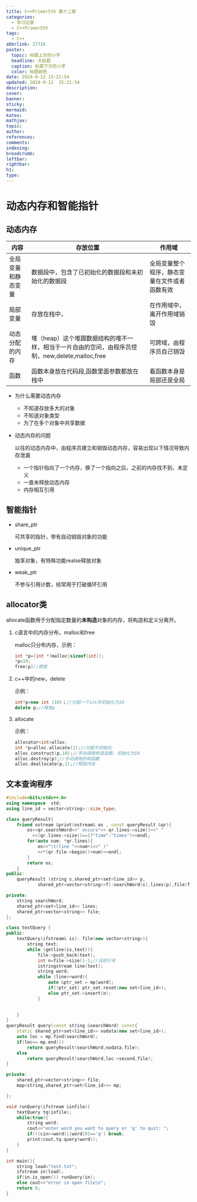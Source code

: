 ```yaml
---
title: C++Primer5th 第十二章
categories:
  - 学习记录
  - C++Primer5th
tags:
  - C++
abbrlink: 27716
poster:
  topic: 标题上方的小字
  headline: 大标题
  caption: 标题下方的小字
  color: 标题颜色
date: 2024-9-12 15:21:54
updated: 2024-9-12  15:21:54
description:
cover:
banner:
sticky:
mermaid:
katex:
mathjax:
topic:
author:
references:
comments:
indexing:
breadcrumb:
leftbar:
rightbar:
h1:
type:
---
```

# 动态内存和智能指针
## 动态内存

| 内容               | 存放位置                                                     | 作用域                                       |
| ------------------ | ------------------------------------------------------------ | -------------------------------------------- |
| 全局变量和静态变量 | 数据段中，包含了已初始化的数据段和未初始化的数据段           | 全局变量整个程序，静态变量在文件或者函数有效 |
| 局部变量           | 存放在栈中，                                                 | 在作用域中，离开作用域销毁                   |
| 动态分配的内存     | 堆（heap）这个堆跟数据结构的堆不一样，相当于一片自由的空间，由程序员控制，new,delete,malloc,free | 可跨域，由程序员自己销毁                     |
| 函数               | 函数本身放在代码段,函数里面参数都放在栈中                    | 看函数本身是局部还是全局                     |

* 为什么需要动态内存

  * 不知道存放多大的对象
  * 不知道对象类型
  * 为了在多个对象中共享数据

* 动态内存的问题

  以往的动态内存中，由程序员建立和销毁动态内存，容易出现以下情况导致内存泄漏

  * 一个指针指向了一个内存，换了一个指向之后，之前的内存找不到，未定义
  * 一直未释放动态内存
  * 内存相互引用


## 智能指针

* share_ptr 

  可共享的指针，带有自动销毁对象的功能

* unique_ptr

  独享对象，有特殊功能realse释放对象

* weak_ptr

  不参与引用计数，经常用于打破循环引用

  

## allocator类

  allocate函数用于分配指定数量的**未构造**对象的内存，将构造和定义分离开。

1. c语言中的内存分布，malloc和free

     malloc只分布内存，示例：
     
   ```cpp
   int *p=(int *)malloc(sizeof(int));
   *p=10;
   free(p)//释放 
   ```


2. c++中的new，delete

   示例：
   
   ```cpp
   int*p=new int (10)；//分配一个int并初始化为10
   delete p;//释放p
   ```
   
3. allocate

   示例：
   
   ```cpp
   allocator<int>alloc;
   int *p=alloc.allocate(1);//分配不初始化
   alloc.construct(p,10);//手动调用构造函数，初始化为10
   alloc.destroy(p);//手动调用析构函数
   alloc.deallocate(p,1);//释放内存
   ```
   
   

## 文本查询程序

```cpp
#include<bits/stdc++.h>
using namespace  std;
using line_id = vector<string>::size_type;

class queryResult{
    friend ostream &print(ostream& os , const queryResult &qr){
        os<<qr.searchWord<<" occurs"<< qr.lines->size()<<" "
          <<(qr.lines->size()==1?"time":"times")<<endl;
        for(auto num: *qr.lines){
            os<<"\t(line "<<num+1<<" )"
            <<*(qr.file->begin()+num)<<endl;
        }
        return os;
    }
public:
    queryResult (string s,shared_ptr<set<line_id>> p,
            shared_ptr<vector<string>>f):searchWord(s),lines(p),file(f){}

private:
    string searchWord;
    shared_ptr<set<line_id>> lines;
    shared_ptr<vector<string>> file;
};

class textQuery {
public:
    textQuery(ifstream& is): file(new vector<string>){
        string text;
        while (getline(is,text)){
            file->push_back(text);
            int n=file->size()-1;//当前行号
            istringstream line(text);
            string word;
            while (line>>word){
                auto &ptr_set = mp[word];
                if(!ptr_set) ptr_set.reset(new set<line_id>);
                else ptr_set->insert(n);
            }
            

​    }
}
queryResult query(const string &searchWord) const{
​    static shared_ptr<set<line_id>> nodata(new set<line_id>);
​    auto loc = mp.find(searchWord);
​    if(loc== mp.end()) 
​        return queryResult(searchWord,nodata,file);
​    else 
​        return queryResult(searchWord,loc->second,file);
}

private:
    shared_ptr<vector<string>> file;
    map<string,shared_ptr<set<line_id>>> mp;

};

void runQuery(ifstream &infile){
    textQuery tq(infile);
    while(true){
        string word;
        cout<<"enter word you want to query or 'q' to quit: ";
        if(!(cin>>word)||word[0]=='q') break;
        print(cout,tq.query(word));
    }
}

int main(){
    string load="test.txt";
    ifstream in(load);
    if(in.is_open()) runQuery(in);
    else cout<<"error in open file\n";
    return 0;
}
```

